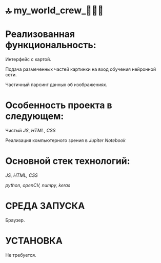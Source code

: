 # 🔝 my_world_crew_👶🎄🎎

# Реализованная функциональность:
Интерфейс с картой.

Подача размеченных частей картинки на вход обучения нейронной сети.

Частичный парсинг данных об изображениях.

# Особенность проекта в следующем:
Чистый *JS*, *HTML*, *CSS*

Реализация компьютерного зрения в *Jupiter Notebook*

# Основной стек технологий:
*JS, HTML, CSS*

*python, openCV, numpy, keras*

# СРЕДА ЗАПУСКА
Браузер.

# УСТАНОВКА
Не требуется.
